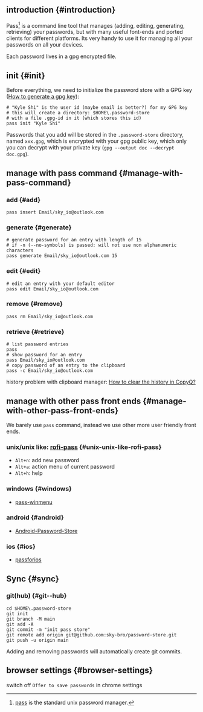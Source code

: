 
## introduction {#introduction}

Pass[^fn:1] is a command line tool that manages (adding, editing, generating, retrieving) your passwords, but with many useful font-ends and ported clients for different platforms. Its very handy to use it for managing all your passwords on all your devices.

Each password lives in a gpg encrypted file.


## init {#init}

Before everything, we need to initialize the password store with a GPG key ([How to generate a gpg key](https://www.linode.com/docs/guides/gpg-keys-to-send-encrypted-messages/)):

```shell
# "Kyle Shi" is the user id (maybe email is better?) for my GPG key
# this will create a directory: $HOME\.password-store
# with a file .gpg-id in it (which stores this id)
pass init "Kyle Shi"
```

Passwords that you add will be stored in the `.password-store` directory, named `xxx.gpg`, which is encrypted with your gpg public key, which only you can decrypt with your private key (`gpg --output doc --decrypt doc.gpg`).


## manage with pass command {#manage-with-pass-command}


### add {#add}

```shell
pass insert Email/sky_io@outlook.com
```


### generate {#generate}

```shell
# generate password for an entry with length of 15
# if -n (--no-symbols) is passed: will not use non alphanumeric characters
pass generate Email/sky_io@outlook.com 15
```


### edit {#edit}

```shell
# edit an entry with your default editor
pass edit Email/sky_io@outlook.com
```


### remove {#remove}

```shell
pass rm Email/sky_io@outlook.com
```


### retrieve {#retrieve}

```shell
# list password entries
pass
# show password for an entry
pass Email/sky_io@outlook.com
# copy password of an entry to the clipboard
pass -c Email/sky_io@outlook.com
```

history problem with clipboard manager: [How to clear the history in CopyQ?](https://github.com/hluk/CopyQ/issues/1031)


## manage with other pass front ends {#manage-with-other-pass-front-ends}

We barely use `pass` command, instead we use other more user friendly front ends.


### unix/unix like: [rofi-pass](https://github.com/carnager/rofi-pass) {#unix-unix-like-rofi-pass}

-   `Alt+n`: add new password
-   `Alt+a`: action menu of current password
-   `Alt+h`: help


### windows {#windows}

-   [pass-winmenu](https://github.com/geluk/pass-winmenu)


### android {#android}

-   [Android-Password-Store](https://github.com/android-password-store/Android-Password-Store)


### ios {#ios}

-   [passforios](https://mssun.github.io/passforios/)


## Sync {#sync}


### git(hub) {#git--hub}

```shell
cd $HOME\.password-store
git init
git branch -M main
git add -A
git commit -m "init pass store"
git remote add origin git@github.com:sky-bro/password-store.git
git push -u origin main
```

Adding and removing passwords will automatically create git commits.


## browser settings {#browser-settings}

switch off `Offer to save passwords` in chrome settings

[^fn:1]: [pass](https://www.passwordstore.org/) is the standard unix password manager.
